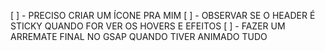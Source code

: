 [ ] - PRECISO CRIAR UM ÍCONE PRA MIM
[ ] - OBSERVAR SE O HEADER É STICKY QUANDO FOR VER OS HOVERS E EFEITOS
[ ] - FAZER UM ARREMATE FINAL NO GSAP QUANDO TIVER ANIMADO TUDO
